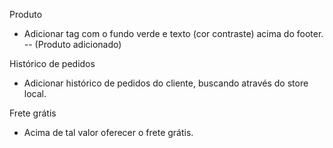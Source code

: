Produto
- Adicionar tag com o fundo verde e texto (cor contraste) acima do footer.
-- (Produto adicionado)

Histórico de pedidos
- Adicionar histórico de pedidos do cliente, buscando através do store local.

Frete grátis
- Acima de tal valor oferecer o frete grátis.